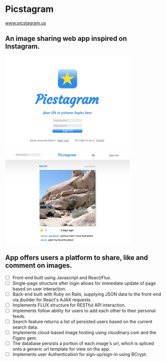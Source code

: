 # Picstagram

www.picstagram.us

## An image sharing web app inspired on Instagram.

<img src="app/assets/images/picstagram.jpg" /><img src="app/assets/images/picstagram2.jpg" />

## App offers users a platform to share, like and comment on images.

- [ ] Front-end built using Javascript and React/Flux.
- [ ] Single-page structure after login allows for immediate update of page based on user interaction.
- [ ] Back-end built with Ruby on Rails, supplying JSON data to the front-end via jbuilder for React's AJAX requests.
- [ ] Implements FLUX structure for RESTful API interaction.
- [ ] Implements follow ability for users to add each other to their personal feeds.
- [ ] Search feature returns a list of persisted users based on the current search data.
- [ ] Implements cloud-based image hosting using cloudinary.com and the Figaro gem.
- [ ] The database persists a portion of each image's url, which is spliced onto a generic url template for view on the app.
- [ ] Implements user Authentication for sign-up/sign-in using BCrypt.
